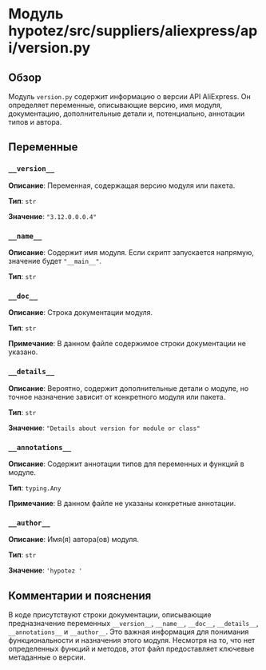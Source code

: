 # Модуль hypotez/src/suppliers/aliexpress/api/version.py

## Обзор

Модуль `version.py` содержит информацию о версии API AliExpress.  Он определяет переменные, описывающие версию, имя модуля, документацию, дополнительные детали и, потенциально, аннотации типов и автора.

## Переменные

### `__version__`

**Описание**:  Переменная, содержащая версию модуля или пакета.

**Тип**: `str`

**Значение**: `"3.12.0.0.0.4"`


### `__name__`

**Описание**: Содержит имя модуля. Если скрипт запускается напрямую, значение будет `"__main__"`.

**Тип**: `str`


### `__doc__`

**Описание**: Строка документации модуля.

**Тип**: `str`

**Примечание**:  В данном файле содержимое строки документации не указано.


### `__details__`

**Описание**: Вероятно, содержит дополнительные детали о модуле, но точное назначение зависит от конкретного модуля или пакета.

**Тип**: `str`

**Значение**: `"Details about version for module or class"`


### `__annotations__`

**Описание**: Содержит аннотации типов для переменных и функций в модуле.

**Тип**: `typing.Any`

**Примечание**:  В данном файле не указаны конкретные аннотации.


### `__author__`

**Описание**: Имя(я) автора(ов) модуля.

**Тип**: `str`

**Значение**: `'hypotez '`


##  Комментарии и пояснения

В коде присутствуют строки документации, описывающие предназначение переменных `__version__`, `__name__`, `__doc__`, `__details__`, `__annotations__` и `__author__`. Это важная информация для понимания функциональности и назначения этого модуля.  Несмотря на то, что нет определенных функций и методов, этот файл предоставляет ключевые метаданные о версии.